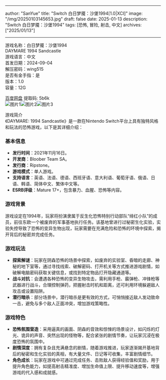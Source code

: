
---
author: "SanYue"
title: "Switch 白日梦魇：沙堡1994[1.0|XCI]"
image: "/img/20250103145653.jpg"
draft: false
date: 2025-01-13
description: "Switch 白日梦魇：沙堡1994"
tags: [恐怖, 冒险, 射击, 中文]
archives: ["2025/01/13"]

---

游戏名称：白日梦魇：沙堡1994   
DAYMARE 1994 Sandcastle    
游戏语言：中文  
首发日期：2024-09-04  
解压密码：wing515  
是否有金手指：是  
版本：1.0   
容量：12G

[百度网盘](https://pan.baidu.com/s/1-wLhXLJPiOjdBZDglrALEQ) 提取码: 5b6k  
![图片1](/img/469188.jpg)![图片2](/img/25b00e.jpg)![图片3](/img/cf9cce.jpg)  

游戏简介  
《DAYMARE: 1994 Sandcastle》是一款在Nintendo Switch平台上具有独特风格和玩法的恐怖游戏，以下是其详细介绍：

### 基本信息
- **发行时间**：2021年11月16日。
- **开发商**：Bloober Team SA。
- **发行商**：Ripstone。
- **游戏模式**：单人游戏。
- **支持语言**：英语、法语、德语、西班牙语、意大利语、葡萄牙语、俄语、日语、韩语、简体中文、繁体中文等。
- **ESRB评级**：Mature 17+，包含暴力、血腥、恐怖等内容。

### 游戏背景
游戏设定在1994年，玩家将扮演隶属于反生化恐怖特别行动部队“绯红小队”的成员，前往东欧一个被废弃的军事基地执行任务。该基地曾进行过秘密生化实验，实验失控导致了恐怖的变异生物出现，玩家需要在充满危险和恐怖的环境中探索，揭开背后的秘密并完成任务。

### 游戏玩法
- **探索解谜**：玩家在阴森恐怖的场景中探索，如废弃的实验室、昏暗的走廊、神秘的地下室等，通过寻找线索、破解密码、打开机关等方式推进游戏剧情，如破解电脑密码获取关键信息，或找到特定物品打开隐藏通道等。
- **战斗对抗**：会遭遇各种恐怖的变异生物攻击，需利用手枪、霰弹枪、冲锋枪等武器进行战斗，合理控制弹药，把握射击时机和距离，还可利用环境躲避敌人攻击或设置陷阱。
- **潜行暗杀**：部分场景中，潜行暗杀是更有效的方式，可悄悄接近敌人发动致命一击，避免与多个敌人正面冲突，增加游戏策略性。

### 游戏特色
- **恐怖氛围营造**：采用逼真的画面、阴森的音效和惊悚的场景设计，如闪烁的灯光、诡异的声音、突然出现的怪物等，配合紧张的剧情节奏，让玩家沉浸在极度恐怖的氛围中。
- **剧情深度**：拥有复杂且充满悬念的剧情，随着游戏推进，玩家逐渐揭开基地背后的秘密和生化实验的真相，有大量文件、日记等可收集，丰富剧情细节。
- **角色成长**：玩家在游戏中可通过完成任务、击败敌人获得经验值和奖励，用于提升角色能力，如提高射击精准度、增加生命值上限、提升移动速度等，增强游戏的代入感和成就感。
